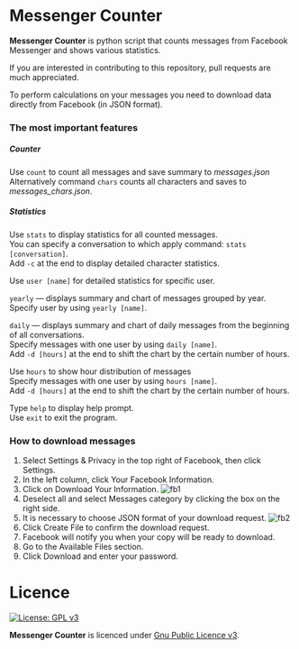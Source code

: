 # Messenger Counter
**Messenger Counter** is python script that counts messages from Facebook Messenger and shows various statistics.

If you are interested in contributing to this repository, pull requests are much appreciated.

To perform calculations on your messages you need to download data directly from Facebook (in JSON format).

### The most important features
##### Counter
Use `count` to count all messages and save summary to *messages.json*\
Alternatively command `chars` counts all characters and saves to *messages_chars.json*.

##### Statistics
Use `stats` to display statistics for all counted messages.\
You can specify a conversation to which apply command: `stats [conversation]`.\
Add `-c` at the end to  display detailed character statistics.

Use `user [name]` for detailed statistics for specific user.

`yearly` &mdash; displays summary and chart of messages grouped by year.\
Specify user by using `yearly [name]`.

`daily` &mdash; displays summary and chart of daily messages from the beginning of all conversations.\
Specify messages with one user by using `daily [name]`.\
Add `-d [hours]` at the end to shift the chart by the certain number of hours.

Use `hours` to show hour distribution of messages\
Specify messages with one user by using `hours [name]`.\
Add `-d [hours]` at the end to shift the chart by the certain number of hours.

Type `help` to display help prompt.\
Use `exit` to exit the program.

### How to download messages
1. Select Settings & Privacy in the top right of Facebook, then click Settings.
1. In the left column, click Your Facebook Information.
1. Click on Download Your Information.
![fb1](https://user-images.githubusercontent.com/17026216/99185953-4e075300-274d-11eb-99f1-eb475a465652.png)
1. Deselect all and select Messages category by clicking the box on the right side.
1. It is necessary to choose JSON format of your download request.
![fb2](https://user-images.githubusercontent.com/17026216/99186010-b2c2ad80-274d-11eb-8684-4077192373f0.png)
1. Click Create File to confirm the download request.
1. Facebook will notify you when your copy will be ready to download.
1. Go to the Available Files section.
1. Click Download and enter your password.

# Licence
[![License: GPL v3](https://img.shields.io/badge/License-GPLv3-blue.svg)](https://www.gnu.org/licenses/gpl-3.0)

**Messenger Counter** is licenced under [Gnu Public Licence v3](https://www.gnu.org/licenses/gpl-3.0).
